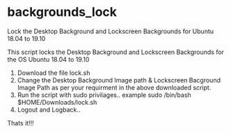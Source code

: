 # backgrounds_lock
Lock the Desktop Background and Lockscreen Backgrounds  for Ubuntu 18.04 to 19.10

This script locks the Desktop Background and Lockscreen Backgrounds for the OS Ubuntu 18.04 to 19.10

1. Download the file lock.sh
2. Change the Desktop Background Image path & Lockscreen Bacground Image Path as per your requirment in the above downloaded script.
3. Run the script with sudo privilages.. example sudo /bin/bash $HOME/Downloads/lock.sh
4. Logout and Logback..

Thats it!!!
